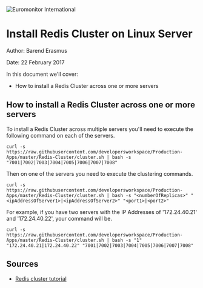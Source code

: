 ![Euromonitor International](http://www.euromonitor.com/Content/images/emi-logo.png)

# Install Redis Cluster on Linux Server

Author: Barend Erasmus

Date: 22 February 2017

In this document we'll cover:

* How to install a Redis Cluster across one or more servers

## How to install a Redis Cluster across one or more servers

To install a Redis Cluster across multiple servers you'll need to execute the following command on each of the servers.

`curl -s https://raw.githubusercontent.com/developersworkspace/Production-Apps/master/Redis-Cluster/cluster.sh | bash -s "7001|7002|7003|7004|7005|7006|7007|7008"`

Then on one of the servers you need to execute the clustering commands.

`curl -s https://raw.githubusercontent.com/developersworkspace/Production-Apps/master/Redis-Cluster/cluster.sh | bash -s "<numberOfReplicas>" "<ipAddressOfServer1>|<ipAddressOfServer2>" "<port1>|<port2>"`

For example, if you have two servers with the IP Addresses of '172.24.40.21' and '172.24.40.22', your command will be.

`curl -s https://raw.githubusercontent.com/developersworkspace/Production-Apps/master/Redis-Cluster/cluster.sh | bash -s "1" "172.24.40.21|172.24.40.22" "7001|7002|7003|7004|7005|7006|7007|7008"`

## Sources

* [Redis cluster tutorial](https://redis.io/topics/cluster-tutorial)